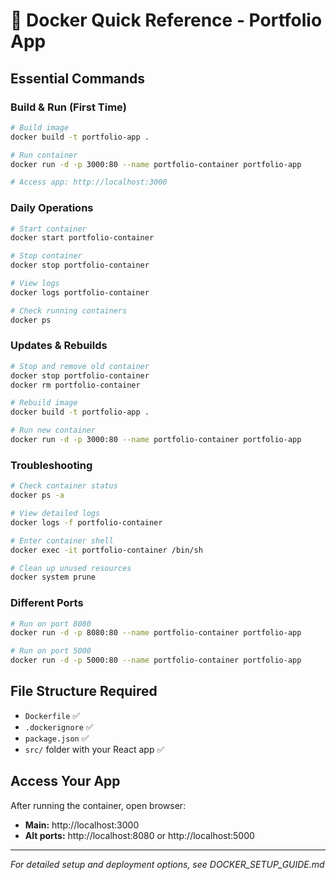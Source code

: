 # 🐳 Docker Quick Reference - Portfolio App

## Essential Commands

### Build & Run (First Time)
```bash
# Build image
docker build -t portfolio-app .

# Run container
docker run -d -p 3000:80 --name portfolio-container portfolio-app

# Access app: http://localhost:3000
```

### Daily Operations
```bash
# Start container
docker start portfolio-container

# Stop container
docker stop portfolio-container

# View logs
docker logs portfolio-container

# Check running containers
docker ps
```

### Updates & Rebuilds
```bash
# Stop and remove old container
docker stop portfolio-container
docker rm portfolio-container

# Rebuild image
docker build -t portfolio-app .

# Run new container
docker run -d -p 3000:80 --name portfolio-container portfolio-app
```

### Troubleshooting
```bash
# Check container status
docker ps -a

# View detailed logs
docker logs -f portfolio-container

# Enter container shell
docker exec -it portfolio-container /bin/sh

# Clean up unused resources
docker system prune
```

### Different Ports
```bash
# Run on port 8080
docker run -d -p 8080:80 --name portfolio-container portfolio-app

# Run on port 5000
docker run -d -p 5000:80 --name portfolio-container portfolio-app
```

## File Structure Required
- `Dockerfile` ✅
- `.dockerignore` ✅
- `package.json` ✅
- `src/` folder with your React app ✅

## Access Your App
After running the container, open browser:
- **Main:** http://localhost:3000
- **Alt ports:** http://localhost:8080 or http://localhost:5000

---
*For detailed setup and deployment options, see DOCKER_SETUP_GUIDE.md*
